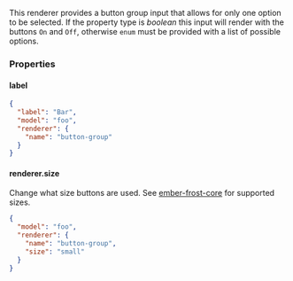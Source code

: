 This renderer provides a button group input that allows for only one option to be selected.
If the property type is *boolean* this input will render with the buttons `On` and `Off`, otherwise `enum` must be provided with a list of possible options.

### Properties

#### label

```json
{
  "label": "Bar",
  "model": "foo",
  "renderer": {
    "name": "button-group"
  }
}
```

#### renderer.size

Change what size buttons are used. See [ember-frost-core](http://ciena-frost.github.io/ember-frost-core/#/button) for supported sizes.

```json
{
  "model": "foo",
  "renderer": {
    "name": "button-group",
    "size": "small"
  }
}
```
